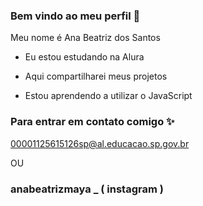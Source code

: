 ### Bem vindo ao meu perfil 🌙
Meu nome é Ana Beatriz dos Santos

- Eu estou estudando na Alura

- Aqui compartilharei meus projetos

- Estou aprendendo a utilizar o JavaScript

### Para entrar em contato comigo ✨

00001125615126sp@al.educacao.sp.gov.br

OU

### anabeatrizmaya _ ( instagram )

![]()
